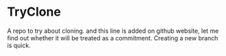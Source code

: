 # TryClone
A repo to try about cloning.
and this line is added on github website, let me find out whether it will be treated as a commitment.
Creating a new branch is quick.
